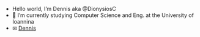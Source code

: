 - Hello world, I’m Dennis aka @DionysiosC
- 💾 I’m currently studying Computer Science and Eng. at the University of Ioannina
- ✉ [Dennis](dennischronop@outlook.com)
 
<!---
DionysiosC/DionysiosC is a ✨ special ✨ repository because its `README.md` (this file) appears on your GitHub profile.
You can click the Preview link to take a look at your changes.
--->
